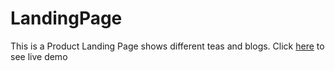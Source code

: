 # LandingPage

This is a Product Landing Page shows different teas and blogs. 
Click <a href="https://divya6265.github.io/LandingPage/">here</a> to see live demo

